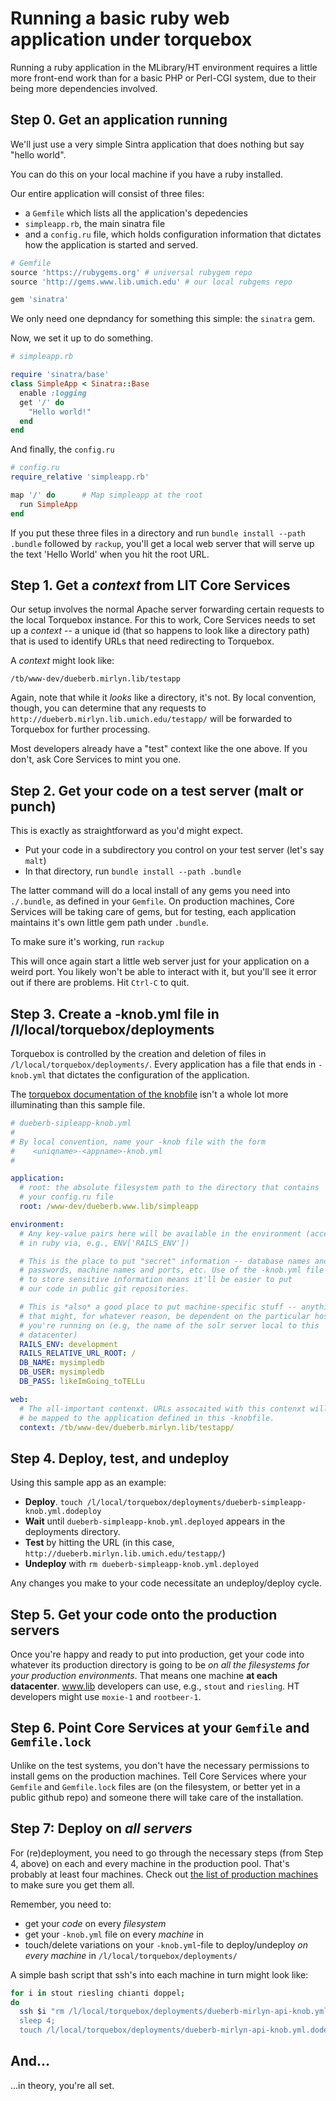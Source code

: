 # Running a basic ruby web application under torquebox

Running a ruby application in the MLibrary/HT environment requires a little more front-end work than for a basic PHP or Perl-CGI system, due to their being more dependencies involved.

## Step 0. Get an application running

We'll just use a very simple Sintra application that does nothing but say "hello world".

You can do this on your local machine if you have a ruby installed.

Our entire application will consist of three files:
* a `Gemfile` which lists all the application's depedencies
* `simpleapp.rb`, the main sinatra file
* and a `config.ru` file, which holds configuration information that dictates how the application is started and served.

~~~ ruby
# Gemfile
source 'https://rubygems.org' # universal rubygem repo
source 'http://gems.www.lib.umich.edu' # our local rubgems repo

gem 'sinatra'
~~~

We only need one depndancy for something this simple: the `sinatra` gem.

Now, we set it up to do something.

~~~ ruby
# simpleapp.rb

require 'sinatra/base'
class SimpleApp < Sinatra::Base
  enable :logging
  get '/' do
    "Hello world!"
  end
end
~~~

And finally, the `config.ru`

~~~ ruby
# config.ru
require_relative 'simpleapp.rb'

map '/' do      # Map simpleapp at the root
  run SimpleApp
end
~~~

If you put these three files in a directory and run `bundle install --path .bundle` followed by `rackup`, you'll get a local web server that will serve up the text 'Hello World' when you hit the root URL.

## Step 1. Get a *context* from LIT Core Services

Our setup involves the normal Apache server forwarding certain requests to the local Torquebox instance. For this to work, Core Services needs to set up a *context* -- a unique id (that so happens to look like a directory path) that is used to identify URLs that need redirecting to Torquebox.

A *context* might look like:

    /tb/www-dev/dueberb.mirlyn.lib/testapp

Again, note that while it *looks* like a directory, it's not. By local convention, though, you can determine that any requests to `http://dueberb.mirlyn.lib.umich.edu/testapp/` will be forwarded to Torquebox for further processing.

Most developers already have a "test" context like the one above. If you don't, ask Core Services to mint you one.

## Step 2. Get your code on a test server (malt or punch)

This is exactly as straightforward as you'd might expect.

* Put your code in a subdirectory you control on your test server (let's say `malt`)
* In that directory, run `bundle install --path .bundle`

The latter command will do a local install of any gems you need into `./.bundle`, as defined in your `Gemfile`. On production machines, Core Services will be taking care of gems, but for testing, each application maintains it's own little gem path under `.bundle`.

To make sure it's working, run `rackup`

This will once again start a little web server just for your application on a weird port. You likely won't be able to interact with it, but you'll see it error out if there are problems. Hit `Ctrl-C` to quit.

## Step 3. Create a -knob.yml file in /l/local/torquebox/deployments

Torquebox is controlled by the creation and deletion of files in `/l/local/torquebox/deployments/`. Every application has a file that ends in `-knob.yml` that dictates the configuration of the application.

The [torquebox documentation of the knobfile](http://torquebox.org/builds/LATEST/html-docs/deployment-descriptors.html) isn't a whole lot more illuminating than this sample file.

~~~ yaml
# dueberb-sipleapp-knob.yml
#
# By local convention, name your -knob file with the form
#    <uniqname>-<appname>-knob.yml
#

application:
  # root: the absolute filesystem path to the directory that contains
  # your config.ru file
  root: /www-dev/dueberb.www.lib/simpleapp

environment:
  # Any key-value pairs here will be available in the environment (accessed
  # in ruby via, e.g., ENV['RAILS_ENV'])

  # This is the place to put "secret" information -- database names and
  # passwords, machine names and ports, etc. Use of the -knob.yml file
  # to store sensitive information means it'll be easier to put
  # our code in public git repositories.

  # This is *also* a good place to put machine-specific stuff -- anything
  # that might, for whatever reason, be dependent on the particular host
  # you're running on (e.g, the name of the solr server local to this
  # datacenter)
  RAILS_ENV: development
  RAILS_RELATIVE_URL_ROOT: /
  DB_NAME: mysimpledb
  DB_USER: mysimpledb
  DB_PASS: likeImGoing_toTELLu

web:
  # The all-important contenxt. URLs assocaited with this contenxt will
  # be mapped to the application defined in this -knobfile.
  context: /tb/www-dev/dueberb.mirlyn.lib/testapp/
~~~


## Step 4. Deploy, test, and undeploy

Using this sample app as an example:

* **Deploy**. `touch /l/local/torquebox/deployments/dueberb-simpleapp-knob.yml.dodeploy`
* **Wait** until `dueberb-simpleapp-knob.yml.deployed` appears in the deployments directory.
* **Test** by hitting the URL (in this case, `http://dueberb.mirlyn.lib.umich.edu/testapp/`)
* **Undeploy** with `rm dueberb-simpleapp-knob.yml.deployed`

Any changes you make to your code necessitate an undeploy/deploy cycle.

## Step 5. Get your code onto the production servers

Once you're happy and ready to put into production, get your code into whatever its production directory is going to be *on all the filesystems for your production environments*. That means one machine **at each datacenter**. www.lib developers can use, e.g., `stout` and `riesling`. HT developers might use `moxie-1` and `rootbeer-1`.

## Step 6. Point Core Services at your `Gemfile` and `Gemfile.lock`

Unlike on the test systems, you don't have the necessary permissions to install gems on the production machines. Tell Core Services where your `Gemfile` and `Gemfile.lock` files are (on the filesystem, or better yet in a public github repo) and someone there will take care of the installation.

## Step 7: Deploy on *all servers*

For (re)deployment, you need to go through the necessary steps (from Step 4, above) on each and every machine in the production pool. That's probably at least four machines. Check out [the list of production machines](../list_of_production_machines.md) to make sure you get them all.

Remember, you need to:

* get your *code* on every *filesystem*
* get your `-knob.yml` file on every *machine* in
* touch/delete variations on your `-knob.yml`-file to deploy/undeploy *on every machine* in `/l/local/torquebox/deployments/`


A simple bash script that ssh's into each machine in turn might look like:

~~~ bash
for i in stout riesling chianti doppel;
do
  ssh $i "rm /l/local/torquebox/deployments/dueberb-mirlyn-api-knob.yml.deployed;
  sleep 4;
  touch /l/local/torquebox/deployments/dueberb-mirlyn-api-knob.yml.dodeploy"; done
~~~

## And...

...in theory, you're all set.
